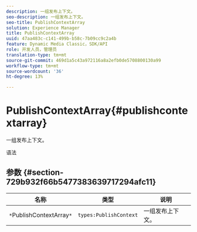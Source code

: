 ```yaml
---
description: 一组发布上下文。
seo-description: 一组发布上下文。
seo-title: PublishContextArray
solution: Experience Manager
title: PublishContextArray
uuid: 47aa483c-c141-499b-b58c-7b09cc9c2a4b
feature: Dynamic Media Classic，SDK/API
role: 开发人员，管理员
translation-type: tm+mt
source-git-commit: 469d1a5c43a972116a8a2efb0de5708800130a99
workflow-type: tm+mt
source-wordcount: '36'
ht-degree: 13%

---
```



# PublishContextArray{#publishcontextarray}

一组发布上下文。

语法

## 参数 {#section-729b932f66b5477383639717294afc11}

| 名称 | 类型 | 说明 |
|---|---|---|
| `*`PublishContextArray`*` | `types:PublishContext` | 一组发布上下文。 |


